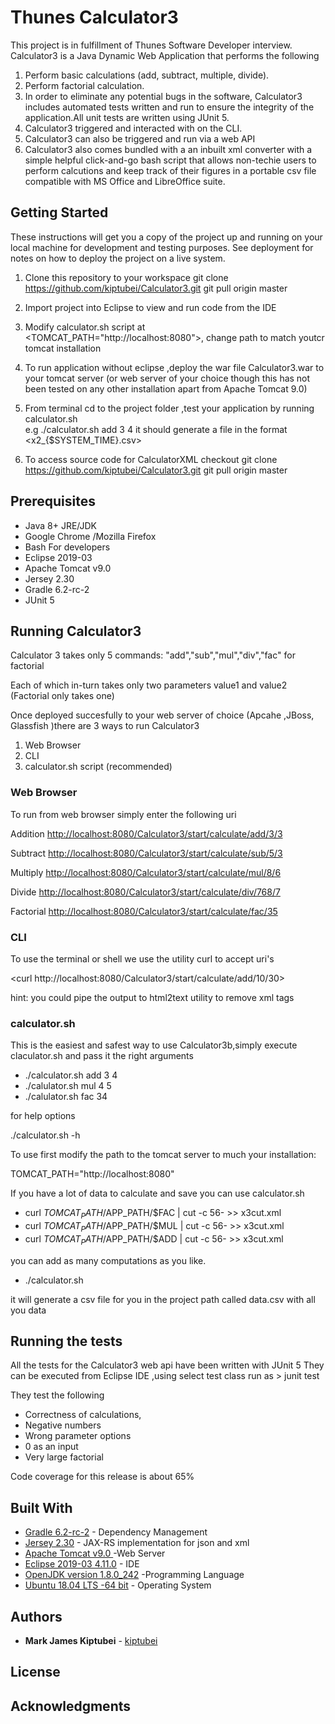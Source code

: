 # Thunes Calculator3

This project is in fulfillment of Thunes Software Developer interview.
Calculator3 is a Java Dynamic Web Application that performs the following 

1. Perform basic calculations (add, subtract, multiple, divide).
2. Perform factorial calculation.
3. In order to eliminate any potential bugs in the software, Calculator3 includes automated tests 
written and run to ensure the integrity of the application.All unit tests are written using JUnit 5.
4. Calculator3 triggered and interacted with on the CLI.
5. Calculator3 can also be triggered and run via a web API
6. Calculator3 also comes bundled with a an inbuilt xml converter with a simple helpful click-and-go
bash script that allows non-techie users to perform calcutions and keep track of their figures in a portable
csv file compatible with MS Office and LibreOffice suite.  

## Getting Started

These instructions will get you a copy of the project up and running on your local machine for development and testing purposes. See deployment for notes on how to deploy the project on a live system.

1. Clone this repository to your workspace 
 	git clone https://github.com/kiptubei/Calculator3.git
 	git pull origin master

2. Import project into Eclipse to view and run code from the IDE
3. Modify calculator.sh script at <TOMCAT_PATH="http://localhost:8080">, change path to match youtcr tomcat installation
4. To run application without eclipse ,deploy the war file Calculator3.war to your tomcat server (or web server of your choice though this has not been tested on any other installation apart from Apache Tomcat 9.0)
5. From terminal cd to the project folder ,test your application by running calculator.sh  
e.g ./calculator.sh add 3 4
it should generate a file in the format <x2_{$SYSTEM_TIME}.csv> 

6. To access source code for CalculatorXML checkout
	git clone https://github.com/kiptubei/Calculator3.git
 	git pull origin master


## Prerequisites

* Java 8+ JRE/JDK
* Google Chrome /Mozilla Firefox
* Bash
For developers
* Eclipse 2019-03
* Apache Tomcat v9.0
* Jersey 2.30
* Gradle 6.2-rc-2
* JUnit 5

## Running Calculator3
Calculator 3 takes only 5 commands:
 "add","sub","mul","div","fac" for factorial 

Each of which in-turn takes only two parameters value1 and value2 (Factorial only takes one)

Once deployed succesfully  to your web server of choice  (Apcahe ,JBoss, Glassfish )there are 3 ways to run Calculator3

1. Web Browser
2. CLI
3. calculator.sh script  (recommended)

### Web Browser
To run from web browser simply enter the following uri

Addition
<http://localhost:8080/Calculator3/start/calculate/add/3/3>

Subtract
<http://localhost:8080/Calculator3/start/calculate/sub/5/3>

Multiply
<http://localhost:8080/Calculator3/start/calculate/mul/8/6>

Divide
<http://localhost:8080/Calculator3/start/calculate/div/768/7>

Factorial
<http://localhost:8080/Calculator3/start/calculate/fac/35>

### CLI

To use the terminal or shell we use the utility curl to accept uri's

<curl http://localhost:8080/Calculator3/start/calculate/add/10/30> 
 
hint: you could pipe the output to html2text utility to remove xml tags

### calculator.sh

This is the easiest and safest way to use Calculator3b,simply execute claculator.sh and pass it the right arguments

* ./calculator.sh add 3 4
* ./calulator.sh mul 4 5
* ./calulator.sh fac 34

for help options

./calculator.sh -h

To use first modify the path to the tomcat server to much your installation:

TOMCAT_PATH="http://localhost:8080"

If you have a lot of data to calculate and save you can use calculator.sh

* curl $TOMCAT_PATH/$APP_PATH/$FAC | cut -c 56- >>  x3cut.xml 
* curl $TOMCAT_PATH/$APP_PATH/$MUL | cut -c 56- >>  x3cut.xml
* curl $TOMCAT_PATH/$APP_PATH/$ADD | cut -c 56- >>  x3cut.xml 

you can add as many computations as you like.

* ./calculator.sh

it will generate a csv file for you in the project path called data.csv with all you data

 
## Running the tests

All the tests for the Calculator3 web api have been written with JUnit 5 
They can be executed from Eclipse IDE ,using select test class run as > junit test

They test the following

*  Correctness of calculations,
*  Negative numbers
*  Wrong parameter options
*  0 as an input
*  Very large factorial

Code coverage for this release is about 65%

## Built With

* [Gradle 6.2-rc-2](https://gradle.org/) - Dependency Management
* [Jersey 2.30](https://eclipse-ee4j.github.io/jersey/) - JAX-RS implementation for json and xml
* [Apache Tomcat v9.0 ](http://tomcat.apache.org/index.html) -Web Server
* [Eclipse 2019-03 4.11.0](https://www.eclipse.org/) - IDE
* [OpenJDK version 1.8.0_242](https://devdocs.io/openjdk~8/) -Programming Language
* [Ubuntu 18.04 LTS -64 bit](https://ubuntu.com/) - Operating System


## Authors

* **Mark James Kiptubei** - [kiptubei](https://github.com/Kiptubei)


## License


## Acknowledgments



